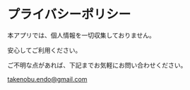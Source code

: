# プライバシーポリシー

本アプリでは、個人情報を一切収集しておりません。

安心してご利用ください。
 
ご不明な点があれば、下記までお気軽にお問い合わせください。 

takenobu.endo@gmail.com
